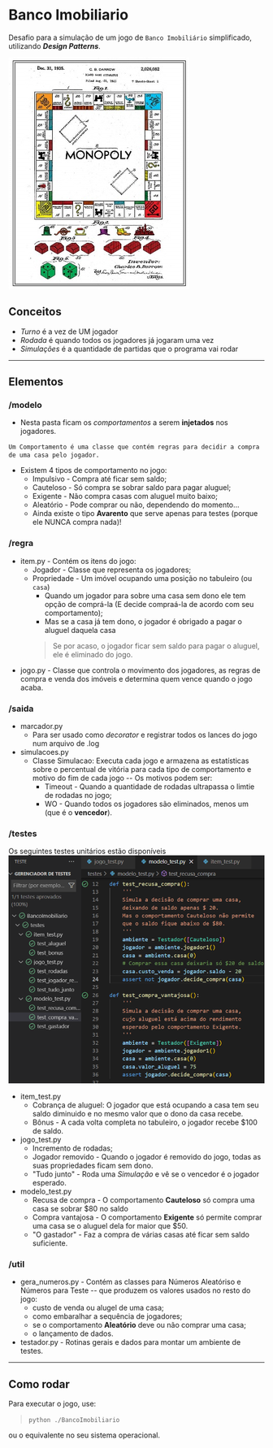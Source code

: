 # Banco Imobiliario
Desafio para a simulação de um jogo de `Banco Imobiliário` simplificado, utilizando _**Design Patterns**_.

![](docs/tabuleiro_monopoly.jpg)

## Conceitos
- *Turno* é a vez de UM jogador
- *Rodada* é quando todos os jogadores já jogaram uma vez
- *Simulações* é a quantidade de partidas que o programa vai rodar

---
## Elementos

### **/modelo**

* Nesta pasta ficam os _comportamentos_ a serem **injetados** nos jogadores.
```
Um Comportamento é uma classe que contém regras para decidir a compra de uma casa pelo jogador.
```
* Existem 4 tipos de comportamento no jogo:
    * Impulsivo - Compra até ficar sem saldo;
    * Cauteloso - Só compra se sobrar saldo para pagar aluguel;
    * Exigente - Não compra casas com aluguel muito baixo;
    * Aleatório - Pode comprar ou não, dependendo do momento...
    * Ainda existe o tipo **Avarento** que serve apenas para testes (porque ele NUNCA compra nada)!

### **/regra**
* item.py - Contém os itens do jogo:
    * Jogador - Classe que representa os jogadores;
    * Propriedade - Um imóvel ocupando uma posição no tabuleiro (ou `casa`)
        * Quando um jogador para sobre uma casa sem dono ele tem opção de comprá-la (E decide compraá-la de acordo com seu comportamento);
        * Mas se a casa já tem dono, o jogador é obrigado a pagar o aluguel daquela casa
        > Se por acaso, o jogador ficar sem saldo para pagar o aluguel, ele é eliminado do jogo.
* jogo.py - Classe que controla o movimento dos jogadores, as regras de compra e venda dos imóveis e determina quem vence quando o jogo acaba.

### **/saida**
* marcador.py
    * Para ser usado como _decorator_ e registrar todos os lances do jogo num arquivo de .log
* simulacoes.py
    * Classe Simulacao: Executa cada jogo e armazena as estatísticas sobre o percentual de vitória para cada tipo de comportamento e motivo do fim de cada jogo  -- Os motivos podem ser:
        * Timeout - Quando a quantidade de rodadas ultrapassa o limtie de rodadas no jogo;
        * WO - Quando todos os jogadores são eliminados, menos um (que é o **vencedor**).

### /**testes**
 Os seguintes testes unitários estão disponíveis
![](docs/testes_unitarios.png)

* item_test.py
    * Cobrança de aluguel: O jogador que está ocupando a casa tem seu saldo diminuido e no mesmo valor que o dono da casa recebe.
    * Bônus - A cada volta completa no tabuleiro, o jogador recebe $100 de saldo.
* jogo_test.py
    * Incremento de rodadas;
    * Jogador removido - Quando o jogador é removido do jogo, todas as suas propriedades ficam sem dono.
    * "Tudo junto" - Roda uma _Simulação_ e vê se o vencedor é o jogador esperado.
* modelo_test.py
    * Recusa de compra - O comportamento **Cauteloso** só compra uma casa se sobrar $80 no saldo
    * Compra vantajosa - O comportamento **Exigente** só permite comprar uma casa se o aluguel dela for maior que $50.
    * "O gastador" - Faz a compra de várias casas
    até ficar sem saldo suficiente.

### /**util**
* gera_numeros.py - Contém as classes para Números Aleatóriso e Números para Teste -- que produzem os valores usados no resto do jogo:
    * custo de venda ou alugel de uma casa;
    * como embaralhar a sequência de jogadores;
    * se o comportamento **Aleatório** deve ou não comprar uma casa;
    * o lançamento de dados.
* testador.py - Rotinas gerais e dados para montar um ambiente de testes.

---
## Como rodar
Para executar o jogo, use:
> `python ./BancoImobiliario`

ou o equivalente no seu sistema operacional.
